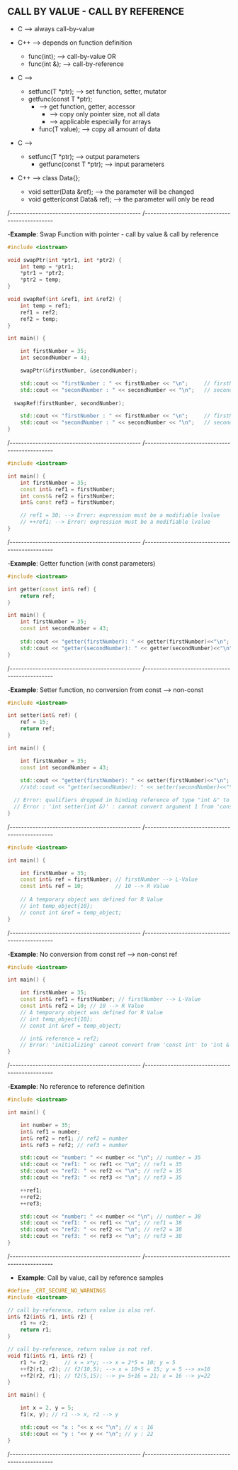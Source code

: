 
## CALL BY VALUE - CALL BY REFERENCE 

- C   --> always call-by-value
- C++ --> depends on function definition
	- func(int);   --> call-by-value OR 
	- func(int &); --> call-by-reference

- C --> 
  - setfunc(T *ptr); --> set function, setter, mutator
  - getfunc(const T *ptr);  
    - --> get function, getter, accessor
		- --> copy only pointer size, not all data
		- --> applicable especially for arrays
	- func(T value); --> copy all amount of data

- C --> 
  - setfunc(T *ptr);        --> output parameters
	-	getfunc(const T *ptr);  --> input parameters

- C++ --> class Data{};
	- void setter(Data &ref);       --> the parameter will be changed
	- void getter(const Data& ref); --> the parameter will only be read

/----------------------------------------------
/----------------------------------------------

-**Example**: Swap Function with pointer - call by value & call by reference

```cpp
#include <iostream>

void swapPtr(int *ptr1, int *ptr2) {
	int temp = *ptr1;
	*ptr1 = *ptr2;
	*ptr2 = temp;
}

void swapRef(int &ref1, int &ref2) {
	int temp = ref1;
	ref1 = ref2;
	ref2 = temp;
}

int main() {

	int firstNumber = 35;
	int secondNumber = 43;

	swapPtr(&firstNumber, &secondNumber);

	std::cout << "firstNumber : " << firstNumber << "\n";     // firstNumber = 43 
	std::cout << "secondNumber : " << secondNumber << "\n";   // secondNumber = 35
  
  swapRef(firstNumber, secondNumber);

	std::cout << "firstNumber : " << firstNumber << "\n";     // firstNumber = 35 
	std::cout << "secondNumber : " << secondNumber << "\n";   // secondNumber = 43
}
```

/----------------------------------------------
/----------------------------------------------

```cpp
#include <iostream>

int main() {
	int firstNumber = 35;
	const int& ref1 = firstNumber;
	int const& ref2 = firstNumber;
	int& const ref3 = firstNumber;

	// ref1 = 30; --> Error: expression must be a modifiable lvalue
	// ++ref1; --> Error: expression must be a modifiable lvalue
}
```

/----------------------------------------------
/----------------------------------------------

-**Example**: Getter function (with const parameters)

```cpp
#include <iostream>

int getter(const int& ref) {
	return ref;
}

int main() {
	int firstNumber = 35;
	const int secondNumber = 43;
	
	std::cout << "getter(firstNumber): " << getter(firstNumber)<<"\n";
	std::cout << "getter(secondNumber): " << getter(secondNumber)<<"\n";
}
```

/----------------------------------------------
/----------------------------------------------

-**Example**: Setter function, no conversion from const --> non-const

```cpp
#include <iostream>

int setter(int& ref) {
	ref = 15;
	return ref;
}

int main() {

	int firstNumber = 35;
	const int secondNumber = 43;
	
	std::cout << "getter(firstNumber): " << setter(firstNumber)<<"\n";
	//std::cout << "getter(secondNumber): " << setter(secondNumber)<<"\n";

  // Error: qualifiers dropped in binding reference of type "int &" to initializer of type "const int"
  // Error : 'int setter(int &)' : cannot convert argument 1 from 'const int' to 'int &'
}
```

/----------------------------------------------
/----------------------------------------------

```cpp
#include <iostream>

int main() {

	int firstNumber = 35;
	const int& ref = firstNumber; // firstNumber --> L-Value  
	const int& ref = 10;          // 10 --> R Value 
	
	// A temporary object was defined for R Value 
	// int temp_object{10};
	// const int &ref = temp_object;
}
```

/----------------------------------------------
/----------------------------------------------

-**Example**: No conversion from const ref --> non-const ref

```cpp
#include <iostream>

int main() {

	int firstNumber = 35;
	const int& ref1 = firstNumber; // firstNumber --> L-Value  
	const int& ref2 = 10; // 10 --> R Value 
	// A temporary object was defined for R Value 
	// int temp_object{10};
	// const int &ref = temp_object;

	// int& reference = ref2;
	// Error: 'initializing' cannot convert from 'const int' to 'int &'	
}
```

/----------------------------------------------
/----------------------------------------------

-**Example**: No reference to reference definition

```cpp
#include <iostream>

int main() {

	int number = 35;
	int& ref1 = number;
	int& ref2 = ref1; // ref2 = number
	int& ref3 = ref2; // ref3 = number

	std::cout << "number: " << number << "\n"; // number = 35
	std::cout << "ref1: " << ref1 << "\n"; // ref1 = 35
	std::cout << "ref2: " << ref2 << "\n"; // ref2 = 35
	std::cout << "ref3: " << ref3 << "\n"; // ref3 = 35

	++ref1;
	++ref2;
	++ref3;

	std::cout << "number: " << number << "\n"; // number = 38
	std::cout << "ref1: " << ref1 << "\n"; // ref1 = 38
	std::cout << "ref2: " << ref2 << "\n"; // ref2 = 38
	std::cout << "ref3: " << ref3 << "\n"; // ref3 = 38
}
```

/----------------------------------------------
/----------------------------------------------

- **Example**: Call by value, call by reference samples

```cpp
#define _CRT_SECURE_NO_WARNINGS
#include <iostream>

// call by-reference, return value is also ref. 
int& f2(int& r1, int& r2) {
	r1 += r2;
	return r1;
}

// call by-reference, return value is not ref. 
void f1(int& r1, int& r2) {
	r1 *= r2;     // x = x*y; --> x = 2*5 = 10; y = 5
	++f2(r1, r2); // f2(10,5); --> x = 10+5 = 15; y = 5 --> x=16
	++f2(r2, r1); // f2(5,15); --> y= 5+16 = 21; x = 16 --> y=22
}

int main() {

	int x = 2, y = 5;
	f1(x, y); // r1 --> x, r2 --> y

	std::cout << "x : "<< x << "\n"; // x : 16
	std::cout << "y : "<< y << "\n"; // y : 22
}
```

/----------------------------------------------
/----------------------------------------------
